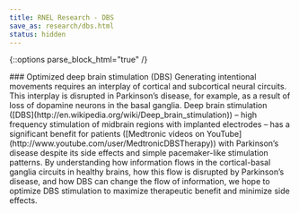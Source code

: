 ```yaml
---
title: RNEL Research - DBS
save_as: research/dbs.html
status: hidden
---
```


{::options parse_block_html="true" /}

<div class="well">
### Optimized deep brain stimulation (DBS)

<span class="lead">
Generating intentional movements requires an interplay of cortical and subcortical neural
circuits. This interplay is disrupted in Parkinson’s disease, for example, as a result of loss
of dopamine neurons in the basal ganglia. Deep brain stimulation
([DBS](http://en.wikipedia.org/wiki/Deep_brain_stimulation)) – high frequency stimulation of
midbrain regions with implanted electrodes – has a significant benefit for
patients ([Medtronic videos on YouTube](http://www.youtube.com/user/MedtronicDBSTherapy)) with
Parkinson’s disease despite its side effects and simple pacemaker-like stimulation patterns. By
understanding how information flows in the cortical-basal ganglia circuits in healthy brains,
how this flow is disrupted by Parkinson’s disease, and how DBS can change the flow of
information, we hope to optimize DBS stimulation to maximize therapeutic benefit and minimize
side effects.
</span>

</div>
